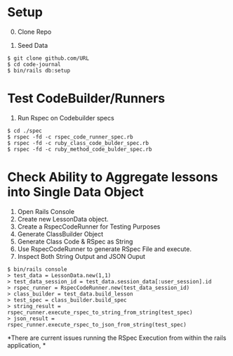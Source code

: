 # Setup

0. Clone Repo

1. Seed Data
```
$ git clone github.com/URL
$ cd code-journal
$ bin/rails db:setup
```

# Test CodeBuilder/Runners
1. Run Rspec on Codebuilder specs
```
$ cd ./spec
$ rspec -fd -c rspec_code_runner_spec.rb
$ rspec -fd -c ruby_class_code_bulder_spec.rb
$ rspec -fd -c ruby_method_code_bulder_spec.rb
```

# Check Ability to Aggregate lessons into Single Data Object
1. Open Rails Console
2. Create new LessonData object. 
3. Create a RspecCodeRunner for Testing Purposes
4. Generate ClassBuilder Object 
5. Generate Class Code & RSpec as String
6. Use RspecCodeRunner to generate RSpec File and execute.
7. Inspect Both String Output and JSON Ouput
``` 
$ bin/rails console
> test_data = LessonData.new(1,1)
> test_data_session_id = test_data.session_data[:user_session].id
> rspec_runner = RspecCodeRunner.new(test_data_session_id)
> class_builder = test_data.build_lesson
> test_spec = class_builder.build_spec
> string_result = rspec_runner.execute_rspec_to_string_from_string(test_spec)
> json_result = rspec_runner.execute_rspec_to_json_from_string(test_spec)
```
*There are current issues running the RSpec Execution from within the rails application, *